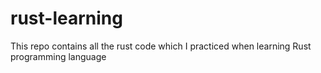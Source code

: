 # rust-learning
This repo contains all the rust code which I practiced when learning Rust programming language
